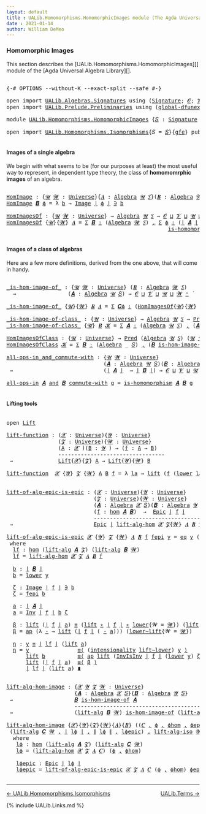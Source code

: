 ```yaml
---
layout: default
title : UALib.Homomorphisms.HomomorphicImages module (The Agda Universal Algebra Library)
date : 2021-01-14
author: William DeMeo
---
```


### <a id="homomorphic-images">Homomorphic Images</a>

This section describes the [UALib.Homomorphisms.HomomorphicImages][] module of the [Agda Universal Algebra Library][].

<pre class="Agda">

<a id="345" class="Symbol">{-#</a> <a id="349" class="Keyword">OPTIONS</a> <a id="357" class="Pragma">--without-K</a> <a id="369" class="Pragma">--exact-split</a> <a id="383" class="Pragma">--safe</a> <a id="390" class="Symbol">#-}</a>

<a id="395" class="Keyword">open</a> <a id="400" class="Keyword">import</a> <a id="407" href="UALib.Algebras.Signatures.html" class="Module">UALib.Algebras.Signatures</a> <a id="433" class="Keyword">using</a> <a id="439" class="Symbol">(</a><a id="440" href="UALib.Algebras.Signatures.html#1377" class="Function">Signature</a><a id="449" class="Symbol">;</a> <a id="451" href="universes.html#613" class="Generalizable">𝓞</a><a id="452" class="Symbol">;</a> <a id="454" href="universes.html#617" class="Generalizable">𝓥</a><a id="455" class="Symbol">)</a>
<a id="457" class="Keyword">open</a> <a id="462" class="Keyword">import</a> <a id="469" href="UALib.Prelude.Preliminaries.html" class="Module">UALib.Prelude.Preliminaries</a> <a id="497" class="Keyword">using</a> <a id="503" class="Symbol">(</a><a id="504" href="MGS-Subsingleton-Theorems.html#3468" class="Function">global-dfunext</a><a id="518" class="Symbol">)</a>

<a id="521" class="Keyword">module</a> <a id="528" href="UALib.Homomorphisms.HomomorphicImages.html" class="Module">UALib.Homomorphisms.HomomorphicImages</a> <a id="566" class="Symbol">{</a><a id="567" href="UALib.Homomorphisms.HomomorphicImages.html#567" class="Bound">𝑆</a> <a id="569" class="Symbol">:</a> <a id="571" href="UALib.Algebras.Signatures.html#1377" class="Function">Signature</a> <a id="581" href="universes.html#613" class="Generalizable">𝓞</a> <a id="583" href="universes.html#617" class="Generalizable">𝓥</a><a id="584" class="Symbol">}{</a><a id="586" href="UALib.Homomorphisms.HomomorphicImages.html#586" class="Bound">gfe</a> <a id="590" class="Symbol">:</a> <a id="592" href="MGS-Subsingleton-Theorems.html#3468" class="Function">global-dfunext</a><a id="606" class="Symbol">}</a> <a id="608" class="Keyword">where</a>

<a id="615" class="Keyword">open</a> <a id="620" class="Keyword">import</a> <a id="627" href="UALib.Homomorphisms.Isomorphisms.html" class="Module">UALib.Homomorphisms.Isomorphisms</a><a id="659" class="Symbol">{</a><a id="660" class="Argument">𝑆</a> <a id="662" class="Symbol">=</a> <a id="664" href="UALib.Homomorphisms.HomomorphicImages.html#567" class="Bound">𝑆</a><a id="665" class="Symbol">}{</a><a id="667" href="UALib.Homomorphisms.HomomorphicImages.html#586" class="Bound">gfe</a><a id="670" class="Symbol">}</a> <a id="672" class="Keyword">public</a>

</pre>


#### <a id="images-of-a-single-algebra">Images of a single algebra</a>

We begin with what seems to be (for our purposes at least) the most useful way to represent, in dependent type theory, the class of **homomomrphic images** of an algebra.

<pre class="Agda">

<a id="HomImage"></a><a id="951" href="UALib.Homomorphisms.HomomorphicImages.html#951" class="Function">HomImage</a> <a id="960" class="Symbol">:</a> <a id="962" class="Symbol">{</a><a id="963" href="UALib.Homomorphisms.HomomorphicImages.html#963" class="Bound">𝓤</a> <a id="965" href="UALib.Homomorphisms.HomomorphicImages.html#965" class="Bound">𝓦</a> <a id="967" class="Symbol">:</a> <a id="969" href="universes.html#551" class="Function">Universe</a><a id="977" class="Symbol">}{</a><a id="979" href="UALib.Homomorphisms.HomomorphicImages.html#979" class="Bound">𝑨</a> <a id="981" class="Symbol">:</a> <a id="983" href="UALib.Algebras.Algebras.html#771" class="Function">Algebra</a> <a id="991" href="UALib.Homomorphisms.HomomorphicImages.html#963" class="Bound">𝓤</a> <a id="993" href="UALib.Homomorphisms.HomomorphicImages.html#567" class="Bound">𝑆</a><a id="994" class="Symbol">}(</a><a id="996" href="UALib.Homomorphisms.HomomorphicImages.html#996" class="Bound">𝑩</a> <a id="998" class="Symbol">:</a> <a id="1000" href="UALib.Algebras.Algebras.html#771" class="Function">Algebra</a> <a id="1008" href="UALib.Homomorphisms.HomomorphicImages.html#965" class="Bound">𝓦</a> <a id="1010" href="UALib.Homomorphisms.HomomorphicImages.html#567" class="Bound">𝑆</a><a id="1011" class="Symbol">)(</a><a id="1013" href="UALib.Homomorphisms.HomomorphicImages.html#1013" class="Bound">ϕ</a> <a id="1015" class="Symbol">:</a> <a id="1017" href="UALib.Homomorphisms.Basic.html#2319" class="Function">hom</a> <a id="1021" href="UALib.Homomorphisms.HomomorphicImages.html#979" class="Bound">𝑨</a> <a id="1023" href="UALib.Homomorphisms.HomomorphicImages.html#996" class="Bound">𝑩</a><a id="1024" class="Symbol">)</a> <a id="1026" class="Symbol">→</a> <a id="1028" href="UALib.Prelude.Preliminaries.html#11659" class="Function Operator">∣</a> <a id="1030" href="UALib.Homomorphisms.HomomorphicImages.html#996" class="Bound">𝑩</a> <a id="1032" href="UALib.Prelude.Preliminaries.html#11659" class="Function Operator">∣</a> <a id="1034" class="Symbol">→</a> <a id="1036" href="UALib.Homomorphisms.HomomorphicImages.html#963" class="Bound">𝓤</a> <a id="1038" href="Agda.Primitive.html#636" class="Function Operator">⊔</a> <a id="1040" href="UALib.Homomorphisms.HomomorphicImages.html#965" class="Bound">𝓦</a> <a id="1042" href="universes.html#758" class="Function Operator">̇</a>
<a id="1044" href="UALib.Homomorphisms.HomomorphicImages.html#951" class="Function">HomImage</a> <a id="1053" href="UALib.Homomorphisms.HomomorphicImages.html#1053" class="Bound">𝑩</a> <a id="1055" href="UALib.Homomorphisms.HomomorphicImages.html#1055" class="Bound">ϕ</a> <a id="1057" class="Symbol">=</a> <a id="1059" class="Symbol">λ</a> <a id="1061" href="UALib.Homomorphisms.HomomorphicImages.html#1061" class="Bound">b</a> <a id="1063" class="Symbol">→</a> <a id="1065" href="UALib.Prelude.Inverses.html#788" class="Datatype Operator">Image</a> <a id="1071" href="UALib.Prelude.Preliminaries.html#11659" class="Function Operator">∣</a> <a id="1073" href="UALib.Homomorphisms.HomomorphicImages.html#1055" class="Bound">ϕ</a> <a id="1075" href="UALib.Prelude.Preliminaries.html#11659" class="Function Operator">∣</a> <a id="1077" href="UALib.Prelude.Inverses.html#788" class="Datatype Operator">∋</a> <a id="1079" href="UALib.Homomorphisms.HomomorphicImages.html#1061" class="Bound">b</a>

<a id="HomImagesOf"></a><a id="1082" href="UALib.Homomorphisms.HomomorphicImages.html#1082" class="Function">HomImagesOf</a> <a id="1094" class="Symbol">:</a> <a id="1096" class="Symbol">{</a><a id="1097" href="UALib.Homomorphisms.HomomorphicImages.html#1097" class="Bound">𝓤</a> <a id="1099" href="UALib.Homomorphisms.HomomorphicImages.html#1099" class="Bound">𝓦</a> <a id="1101" class="Symbol">:</a> <a id="1103" href="universes.html#551" class="Function">Universe</a><a id="1111" class="Symbol">}</a> <a id="1113" class="Symbol">→</a> <a id="1115" href="UALib.Algebras.Algebras.html#771" class="Function">Algebra</a> <a id="1123" href="UALib.Homomorphisms.HomomorphicImages.html#1097" class="Bound">𝓤</a> <a id="1125" href="UALib.Homomorphisms.HomomorphicImages.html#567" class="Bound">𝑆</a> <a id="1127" class="Symbol">→</a> <a id="1129" href="UALib.Homomorphisms.HomomorphicImages.html#581" class="Bound">𝓞</a> <a id="1131" href="Agda.Primitive.html#636" class="Function Operator">⊔</a> <a id="1133" href="UALib.Homomorphisms.HomomorphicImages.html#583" class="Bound">𝓥</a> <a id="1135" href="Agda.Primitive.html#636" class="Function Operator">⊔</a> <a id="1137" href="UALib.Homomorphisms.HomomorphicImages.html#1097" class="Bound">𝓤</a> <a id="1139" href="Agda.Primitive.html#636" class="Function Operator">⊔</a> <a id="1141" href="UALib.Homomorphisms.HomomorphicImages.html#1099" class="Bound">𝓦</a> <a id="1143" href="universes.html#527" class="Function Operator">⁺</a> <a id="1145" href="universes.html#758" class="Function Operator">̇</a>
<a id="1147" href="UALib.Homomorphisms.HomomorphicImages.html#1082" class="Function">HomImagesOf</a> <a id="1159" class="Symbol">{</a><a id="1160" href="UALib.Homomorphisms.HomomorphicImages.html#1160" class="Bound">𝓤</a><a id="1161" class="Symbol">}{</a><a id="1163" href="UALib.Homomorphisms.HomomorphicImages.html#1163" class="Bound">𝓦</a><a id="1164" class="Symbol">}</a> <a id="1166" href="UALib.Homomorphisms.HomomorphicImages.html#1166" class="Bound">𝑨</a> <a id="1168" class="Symbol">=</a> <a id="1170" href="MGS-MLTT.html#3074" class="Function">Σ</a> <a id="1172" href="UALib.Homomorphisms.HomomorphicImages.html#1172" class="Bound">𝑩</a> <a id="1174" href="MGS-MLTT.html#3074" class="Function">꞉</a> <a id="1176" class="Symbol">(</a><a id="1177" href="UALib.Algebras.Algebras.html#771" class="Function">Algebra</a> <a id="1185" href="UALib.Homomorphisms.HomomorphicImages.html#1163" class="Bound">𝓦</a> <a id="1187" href="UALib.Homomorphisms.HomomorphicImages.html#567" class="Bound">𝑆</a><a id="1188" class="Symbol">)</a> <a id="1190" href="MGS-MLTT.html#3074" class="Function">,</a> <a id="1192" href="MGS-MLTT.html#3074" class="Function">Σ</a> <a id="1194" href="UALib.Homomorphisms.HomomorphicImages.html#1194" class="Bound">ϕ</a> <a id="1196" href="MGS-MLTT.html#3074" class="Function">꞉</a> <a id="1198" class="Symbol">(</a><a id="1199" href="UALib.Prelude.Preliminaries.html#11659" class="Function Operator">∣</a> <a id="1201" href="UALib.Homomorphisms.HomomorphicImages.html#1166" class="Bound">𝑨</a> <a id="1203" href="UALib.Prelude.Preliminaries.html#11659" class="Function Operator">∣</a> <a id="1205" class="Symbol">→</a> <a id="1207" href="UALib.Prelude.Preliminaries.html#11659" class="Function Operator">∣</a> <a id="1209" href="UALib.Homomorphisms.HomomorphicImages.html#1172" class="Bound">𝑩</a> <a id="1211" href="UALib.Prelude.Preliminaries.html#11659" class="Function Operator">∣</a><a id="1212" class="Symbol">)</a> <a id="1214" href="MGS-MLTT.html#3074" class="Function">,</a>
                                                  <a id="1266" href="UALib.Homomorphisms.Basic.html#2161" class="Function">is-homomorphism</a> <a id="1282" href="UALib.Homomorphisms.HomomorphicImages.html#1166" class="Bound">𝑨</a> <a id="1284" href="UALib.Homomorphisms.HomomorphicImages.html#1172" class="Bound">𝑩</a> <a id="1286" href="UALib.Homomorphisms.HomomorphicImages.html#1194" class="Bound">ϕ</a> <a id="1288" href="MGS-MLTT.html#3515" class="Function Operator">×</a> <a id="1290" href="UALib.Prelude.Inverses.html#2353" class="Function">Epic</a> <a id="1295" href="UALib.Homomorphisms.HomomorphicImages.html#1194" class="Bound">ϕ</a>

</pre>




#### <a id="images-of-a-class-of-algebras">Images of a class of algebras</a>

Here are a few more definitions, derived from the one above, that will come in handy.

<pre class="Agda">

<a id="_is-hom-image-of_"></a><a id="1492" href="UALib.Homomorphisms.HomomorphicImages.html#1492" class="Function Operator">_is-hom-image-of_</a> <a id="1510" class="Symbol">:</a> <a id="1512" class="Symbol">{</a><a id="1513" href="UALib.Homomorphisms.HomomorphicImages.html#1513" class="Bound">𝓤</a> <a id="1515" href="UALib.Homomorphisms.HomomorphicImages.html#1515" class="Bound">𝓦</a> <a id="1517" class="Symbol">:</a> <a id="1519" href="universes.html#551" class="Function">Universe</a><a id="1527" class="Symbol">}</a> <a id="1529" class="Symbol">(</a><a id="1530" href="UALib.Homomorphisms.HomomorphicImages.html#1530" class="Bound">𝑩</a> <a id="1532" class="Symbol">:</a> <a id="1534" href="UALib.Algebras.Algebras.html#771" class="Function">Algebra</a> <a id="1542" href="UALib.Homomorphisms.HomomorphicImages.html#1515" class="Bound">𝓦</a> <a id="1544" href="UALib.Homomorphisms.HomomorphicImages.html#567" class="Bound">𝑆</a><a id="1545" class="Symbol">)</a>
  <a id="1549" class="Symbol">→</a>                <a id="1566" class="Symbol">(</a><a id="1567" href="UALib.Homomorphisms.HomomorphicImages.html#1567" class="Bound">𝑨</a> <a id="1569" class="Symbol">:</a> <a id="1571" href="UALib.Algebras.Algebras.html#771" class="Function">Algebra</a> <a id="1579" href="UALib.Homomorphisms.HomomorphicImages.html#1513" class="Bound">𝓤</a> <a id="1581" href="UALib.Homomorphisms.HomomorphicImages.html#567" class="Bound">𝑆</a><a id="1582" class="Symbol">)</a> <a id="1584" class="Symbol">→</a> <a id="1586" href="UALib.Homomorphisms.HomomorphicImages.html#581" class="Bound">𝓞</a> <a id="1588" href="Agda.Primitive.html#636" class="Function Operator">⊔</a> <a id="1590" href="UALib.Homomorphisms.HomomorphicImages.html#583" class="Bound">𝓥</a> <a id="1592" href="Agda.Primitive.html#636" class="Function Operator">⊔</a> <a id="1594" href="UALib.Homomorphisms.HomomorphicImages.html#1513" class="Bound">𝓤</a> <a id="1596" href="Agda.Primitive.html#636" class="Function Operator">⊔</a> <a id="1598" href="UALib.Homomorphisms.HomomorphicImages.html#1515" class="Bound">𝓦</a> <a id="1600" href="universes.html#527" class="Function Operator">⁺</a> <a id="1602" href="universes.html#758" class="Function Operator">̇</a>

<a id="1605" href="UALib.Homomorphisms.HomomorphicImages.html#1492" class="Function Operator">_is-hom-image-of_</a> <a id="1623" class="Symbol">{</a><a id="1624" href="UALib.Homomorphisms.HomomorphicImages.html#1624" class="Bound">𝓤</a><a id="1625" class="Symbol">}{</a><a id="1627" href="UALib.Homomorphisms.HomomorphicImages.html#1627" class="Bound">𝓦</a><a id="1628" class="Symbol">}</a> <a id="1630" href="UALib.Homomorphisms.HomomorphicImages.html#1630" class="Bound">𝑩</a> <a id="1632" href="UALib.Homomorphisms.HomomorphicImages.html#1632" class="Bound">𝑨</a> <a id="1634" class="Symbol">=</a> <a id="1636" href="MGS-MLTT.html#3074" class="Function">Σ</a> <a id="1638" href="UALib.Homomorphisms.HomomorphicImages.html#1638" class="Bound">𝑪ϕ</a> <a id="1641" href="MGS-MLTT.html#3074" class="Function">꞉</a> <a id="1643" class="Symbol">(</a><a id="1644" href="UALib.Homomorphisms.HomomorphicImages.html#1082" class="Function">HomImagesOf</a><a id="1655" class="Symbol">{</a><a id="1656" href="UALib.Homomorphisms.HomomorphicImages.html#1624" class="Bound">𝓤</a><a id="1657" class="Symbol">}{</a><a id="1659" href="UALib.Homomorphisms.HomomorphicImages.html#1627" class="Bound">𝓦</a><a id="1660" class="Symbol">}</a> <a id="1662" href="UALib.Homomorphisms.HomomorphicImages.html#1632" class="Bound">𝑨</a><a id="1663" class="Symbol">)</a> <a id="1665" href="MGS-MLTT.html#3074" class="Function">,</a> <a id="1667" href="UALib.Prelude.Preliminaries.html#11659" class="Function Operator">∣</a> <a id="1669" href="UALib.Homomorphisms.HomomorphicImages.html#1638" class="Bound">𝑪ϕ</a> <a id="1672" href="UALib.Prelude.Preliminaries.html#11659" class="Function Operator">∣</a> <a id="1674" href="UALib.Homomorphisms.Isomorphisms.html#1114" class="Function Operator">≅</a> <a id="1676" href="UALib.Homomorphisms.HomomorphicImages.html#1630" class="Bound">𝑩</a>

<a id="_is-hom-image-of-class_"></a><a id="1679" href="UALib.Homomorphisms.HomomorphicImages.html#1679" class="Function Operator">_is-hom-image-of-class_</a> <a id="1703" class="Symbol">:</a> <a id="1705" class="Symbol">{</a><a id="1706" href="UALib.Homomorphisms.HomomorphicImages.html#1706" class="Bound">𝓤</a> <a id="1708" class="Symbol">:</a> <a id="1710" href="universes.html#551" class="Function">Universe</a><a id="1718" class="Symbol">}</a> <a id="1720" class="Symbol">→</a> <a id="1722" href="UALib.Algebras.Algebras.html#771" class="Function">Algebra</a> <a id="1730" href="UALib.Homomorphisms.HomomorphicImages.html#1706" class="Bound">𝓤</a> <a id="1732" href="UALib.Homomorphisms.HomomorphicImages.html#567" class="Bound">𝑆</a> <a id="1734" class="Symbol">→</a> <a id="1736" href="UALib.Relations.Unary.html#1071" class="Function">Pred</a> <a id="1741" class="Symbol">(</a><a id="1742" href="UALib.Algebras.Algebras.html#771" class="Function">Algebra</a> <a id="1750" href="UALib.Homomorphisms.HomomorphicImages.html#1706" class="Bound">𝓤</a> <a id="1752" href="UALib.Homomorphisms.HomomorphicImages.html#567" class="Bound">𝑆</a><a id="1753" class="Symbol">)(</a><a id="1755" href="UALib.Homomorphisms.HomomorphicImages.html#1706" class="Bound">𝓤</a> <a id="1757" href="universes.html#527" class="Function Operator">⁺</a><a id="1758" class="Symbol">)</a> <a id="1760" class="Symbol">→</a> <a id="1762" href="UALib.Homomorphisms.HomomorphicImages.html#581" class="Bound">𝓞</a> <a id="1764" href="Agda.Primitive.html#636" class="Function Operator">⊔</a> <a id="1766" href="UALib.Homomorphisms.HomomorphicImages.html#583" class="Bound">𝓥</a> <a id="1768" href="Agda.Primitive.html#636" class="Function Operator">⊔</a> <a id="1770" href="UALib.Homomorphisms.HomomorphicImages.html#1706" class="Bound">𝓤</a> <a id="1772" href="universes.html#527" class="Function Operator">⁺</a> <a id="1774" href="universes.html#758" class="Function Operator">̇</a>
<a id="1776" href="UALib.Homomorphisms.HomomorphicImages.html#1679" class="Function Operator">_is-hom-image-of-class_</a> <a id="1800" class="Symbol">{</a><a id="1801" href="UALib.Homomorphisms.HomomorphicImages.html#1801" class="Bound">𝓤</a><a id="1802" class="Symbol">}</a> <a id="1804" href="UALib.Homomorphisms.HomomorphicImages.html#1804" class="Bound">𝑩</a> <a id="1806" href="UALib.Homomorphisms.HomomorphicImages.html#1806" class="Bound">𝓚</a> <a id="1808" class="Symbol">=</a> <a id="1810" href="MGS-MLTT.html#3074" class="Function">Σ</a> <a id="1812" href="UALib.Homomorphisms.HomomorphicImages.html#1812" class="Bound">𝑨</a> <a id="1814" href="MGS-MLTT.html#3074" class="Function">꞉</a> <a id="1816" class="Symbol">(</a><a id="1817" href="UALib.Algebras.Algebras.html#771" class="Function">Algebra</a> <a id="1825" href="UALib.Homomorphisms.HomomorphicImages.html#1801" class="Bound">𝓤</a> <a id="1827" href="UALib.Homomorphisms.HomomorphicImages.html#567" class="Bound">𝑆</a><a id="1828" class="Symbol">)</a> <a id="1830" href="MGS-MLTT.html#3074" class="Function">,</a> <a id="1832" class="Symbol">(</a><a id="1833" href="UALib.Homomorphisms.HomomorphicImages.html#1812" class="Bound">𝑨</a> <a id="1835" href="UALib.Relations.Unary.html#2732" class="Function Operator">∈</a> <a id="1837" href="UALib.Homomorphisms.HomomorphicImages.html#1806" class="Bound">𝓚</a><a id="1838" class="Symbol">)</a> <a id="1840" href="MGS-MLTT.html#3515" class="Function Operator">×</a> <a id="1842" class="Symbol">(</a><a id="1843" href="UALib.Homomorphisms.HomomorphicImages.html#1804" class="Bound">𝑩</a> <a id="1845" href="UALib.Homomorphisms.HomomorphicImages.html#1492" class="Function Operator">is-hom-image-of</a> <a id="1861" href="UALib.Homomorphisms.HomomorphicImages.html#1812" class="Bound">𝑨</a><a id="1862" class="Symbol">)</a>

<a id="HomImagesOfClass"></a><a id="1865" href="UALib.Homomorphisms.HomomorphicImages.html#1865" class="Function">HomImagesOfClass</a> <a id="1882" class="Symbol">:</a> <a id="1884" class="Symbol">{</a><a id="1885" href="UALib.Homomorphisms.HomomorphicImages.html#1885" class="Bound">𝓤</a> <a id="1887" class="Symbol">:</a> <a id="1889" href="universes.html#551" class="Function">Universe</a><a id="1897" class="Symbol">}</a> <a id="1899" class="Symbol">→</a> <a id="1901" href="UALib.Relations.Unary.html#1071" class="Function">Pred</a> <a id="1906" class="Symbol">(</a><a id="1907" href="UALib.Algebras.Algebras.html#771" class="Function">Algebra</a> <a id="1915" href="UALib.Homomorphisms.HomomorphicImages.html#1885" class="Bound">𝓤</a> <a id="1917" href="UALib.Homomorphisms.HomomorphicImages.html#567" class="Bound">𝑆</a><a id="1918" class="Symbol">)</a> <a id="1920" class="Symbol">(</a><a id="1921" href="UALib.Homomorphisms.HomomorphicImages.html#1885" class="Bound">𝓤</a> <a id="1923" href="universes.html#527" class="Function Operator">⁺</a><a id="1924" class="Symbol">)</a> <a id="1926" class="Symbol">→</a> <a id="1928" href="UALib.Homomorphisms.HomomorphicImages.html#581" class="Bound">𝓞</a> <a id="1930" href="Agda.Primitive.html#636" class="Function Operator">⊔</a> <a id="1932" href="UALib.Homomorphisms.HomomorphicImages.html#583" class="Bound">𝓥</a> <a id="1934" href="Agda.Primitive.html#636" class="Function Operator">⊔</a> <a id="1936" href="UALib.Homomorphisms.HomomorphicImages.html#1885" class="Bound">𝓤</a> <a id="1938" href="universes.html#527" class="Function Operator">⁺</a> <a id="1940" href="universes.html#758" class="Function Operator">̇</a>
<a id="1942" href="UALib.Homomorphisms.HomomorphicImages.html#1865" class="Function">HomImagesOfClass</a> <a id="1959" href="UALib.Homomorphisms.HomomorphicImages.html#1959" class="Bound">𝓚</a> <a id="1961" class="Symbol">=</a> <a id="1963" href="MGS-MLTT.html#3074" class="Function">Σ</a> <a id="1965" href="UALib.Homomorphisms.HomomorphicImages.html#1965" class="Bound">𝑩</a> <a id="1967" href="MGS-MLTT.html#3074" class="Function">꞉</a> <a id="1969" class="Symbol">(</a><a id="1970" href="UALib.Algebras.Algebras.html#771" class="Function">Algebra</a> <a id="1978" class="Symbol">_</a> <a id="1980" href="UALib.Homomorphisms.HomomorphicImages.html#567" class="Bound">𝑆</a><a id="1981" class="Symbol">)</a> <a id="1983" href="MGS-MLTT.html#3074" class="Function">,</a> <a id="1985" class="Symbol">(</a><a id="1986" href="UALib.Homomorphisms.HomomorphicImages.html#1965" class="Bound">𝑩</a> <a id="1988" href="UALib.Homomorphisms.HomomorphicImages.html#1679" class="Function Operator">is-hom-image-of-class</a> <a id="2010" href="UALib.Homomorphisms.HomomorphicImages.html#1959" class="Bound">𝓚</a><a id="2011" class="Symbol">)</a>

<a id="all-ops-in_and_commute-with"></a><a id="2014" href="UALib.Homomorphisms.HomomorphicImages.html#2014" class="Function Operator">all-ops-in_and_commute-with</a> <a id="2042" class="Symbol">:</a> <a id="2044" class="Symbol">{</a><a id="2045" href="UALib.Homomorphisms.HomomorphicImages.html#2045" class="Bound">𝓤</a> <a id="2047" href="UALib.Homomorphisms.HomomorphicImages.html#2047" class="Bound">𝓦</a> <a id="2049" class="Symbol">:</a> <a id="2051" href="universes.html#551" class="Function">Universe</a><a id="2059" class="Symbol">}</a>
                              <a id="2091" class="Symbol">(</a><a id="2092" href="UALib.Homomorphisms.HomomorphicImages.html#2092" class="Bound">𝑨</a> <a id="2094" class="Symbol">:</a> <a id="2096" href="UALib.Algebras.Algebras.html#771" class="Function">Algebra</a> <a id="2104" href="UALib.Homomorphisms.HomomorphicImages.html#2045" class="Bound">𝓤</a> <a id="2106" href="UALib.Homomorphisms.HomomorphicImages.html#567" class="Bound">𝑆</a><a id="2107" class="Symbol">)(</a><a id="2109" href="UALib.Homomorphisms.HomomorphicImages.html#2109" class="Bound">𝑩</a> <a id="2111" class="Symbol">:</a> <a id="2113" href="UALib.Algebras.Algebras.html#771" class="Function">Algebra</a> <a id="2121" href="UALib.Homomorphisms.HomomorphicImages.html#2047" class="Bound">𝓦</a> <a id="2123" href="UALib.Homomorphisms.HomomorphicImages.html#567" class="Bound">𝑆</a><a id="2124" class="Symbol">)</a>
 <a id="2127" class="Symbol">→</a>                            <a id="2156" class="Symbol">(</a><a id="2157" href="UALib.Prelude.Preliminaries.html#11659" class="Function Operator">∣</a> <a id="2159" href="UALib.Homomorphisms.HomomorphicImages.html#2092" class="Bound">𝑨</a> <a id="2161" href="UALib.Prelude.Preliminaries.html#11659" class="Function Operator">∣</a>  <a id="2164" class="Symbol">→</a> <a id="2166" href="UALib.Prelude.Preliminaries.html#11659" class="Function Operator">∣</a> <a id="2168" href="UALib.Homomorphisms.HomomorphicImages.html#2109" class="Bound">𝑩</a> <a id="2170" href="UALib.Prelude.Preliminaries.html#11659" class="Function Operator">∣</a><a id="2171" class="Symbol">)</a> <a id="2173" class="Symbol">→</a> <a id="2175" href="UALib.Homomorphisms.HomomorphicImages.html#581" class="Bound">𝓞</a> <a id="2177" href="Agda.Primitive.html#636" class="Function Operator">⊔</a> <a id="2179" href="UALib.Homomorphisms.HomomorphicImages.html#583" class="Bound">𝓥</a> <a id="2181" href="Agda.Primitive.html#636" class="Function Operator">⊔</a> <a id="2183" href="UALib.Homomorphisms.HomomorphicImages.html#2045" class="Bound">𝓤</a> <a id="2185" href="Agda.Primitive.html#636" class="Function Operator">⊔</a> <a id="2187" href="UALib.Homomorphisms.HomomorphicImages.html#2047" class="Bound">𝓦</a> <a id="2189" href="universes.html#758" class="Function Operator">̇</a>

<a id="2192" href="UALib.Homomorphisms.HomomorphicImages.html#2014" class="Function Operator">all-ops-in</a> <a id="2203" href="UALib.Homomorphisms.HomomorphicImages.html#2203" class="Bound">𝑨</a> <a id="2205" href="UALib.Homomorphisms.HomomorphicImages.html#2014" class="Function Operator">and</a> <a id="2209" href="UALib.Homomorphisms.HomomorphicImages.html#2209" class="Bound">𝑩</a> <a id="2211" href="UALib.Homomorphisms.HomomorphicImages.html#2014" class="Function Operator">commute-with</a> <a id="2224" href="UALib.Homomorphisms.HomomorphicImages.html#2224" class="Bound">g</a> <a id="2226" class="Symbol">=</a> <a id="2228" href="UALib.Homomorphisms.Basic.html#2161" class="Function">is-homomorphism</a> <a id="2244" href="UALib.Homomorphisms.HomomorphicImages.html#2203" class="Bound">𝑨</a> <a id="2246" href="UALib.Homomorphisms.HomomorphicImages.html#2209" class="Bound">𝑩</a> <a id="2248" href="UALib.Homomorphisms.HomomorphicImages.html#2224" class="Bound">g</a>

</pre>



#### <a id="lifting-tools">Lifting tools</a>

<pre class="Agda">

<a id="2325" class="Keyword">open</a> <a id="2330" href="UALib.Prelude.Lifts.html#2430" class="Module">Lift</a>

<a id="lift-function"></a><a id="2336" href="UALib.Homomorphisms.HomomorphicImages.html#2336" class="Function">lift-function</a> <a id="2350" class="Symbol">:</a> <a id="2352" class="Symbol">(</a><a id="2353" href="UALib.Homomorphisms.HomomorphicImages.html#2353" class="Bound">𝓧</a> <a id="2355" class="Symbol">:</a> <a id="2357" href="universes.html#551" class="Function">Universe</a><a id="2365" class="Symbol">){</a><a id="2367" href="UALib.Homomorphisms.HomomorphicImages.html#2367" class="Bound">𝓨</a> <a id="2369" class="Symbol">:</a> <a id="2371" href="universes.html#551" class="Function">Universe</a><a id="2379" class="Symbol">}</a>
                <a id="2397" class="Symbol">(</a><a id="2398" href="UALib.Homomorphisms.HomomorphicImages.html#2398" class="Bound">𝓩</a> <a id="2400" class="Symbol">:</a> <a id="2402" href="universes.html#551" class="Function">Universe</a><a id="2410" class="Symbol">){</a><a id="2412" href="UALib.Homomorphisms.HomomorphicImages.html#2412" class="Bound">𝓦</a> <a id="2414" class="Symbol">:</a> <a id="2416" href="universes.html#551" class="Function">Universe</a><a id="2424" class="Symbol">}</a>
                <a id="2442" class="Symbol">(</a><a id="2443" href="UALib.Homomorphisms.HomomorphicImages.html#2443" class="Bound">A</a> <a id="2445" class="Symbol">:</a> <a id="2447" href="UALib.Homomorphisms.HomomorphicImages.html#2353" class="Bound">𝓧</a> <a id="2449" href="universes.html#758" class="Function Operator">̇</a><a id="2450" class="Symbol">)(</a><a id="2452" href="UALib.Homomorphisms.HomomorphicImages.html#2452" class="Bound">B</a> <a id="2454" class="Symbol">:</a> <a id="2456" href="UALib.Homomorphisms.HomomorphicImages.html#2367" class="Bound">𝓨</a> <a id="2458" href="universes.html#758" class="Function Operator">̇</a><a id="2459" class="Symbol">)</a> <a id="2461" class="Symbol">→</a> <a id="2463" class="Symbol">(</a><a id="2464" href="UALib.Homomorphisms.HomomorphicImages.html#2464" class="Bound">f</a> <a id="2466" class="Symbol">:</a> <a id="2468" href="UALib.Homomorphisms.HomomorphicImages.html#2443" class="Bound">A</a> <a id="2470" class="Symbol">→</a> <a id="2472" href="UALib.Homomorphisms.HomomorphicImages.html#2452" class="Bound">B</a><a id="2473" class="Symbol">)</a>
                <a id="2491" class="Comment">---------------------------------</a>
 <a id="2526" class="Symbol">→</a>              <a id="2541" href="UALib.Prelude.Lifts.html#2430" class="Record">Lift</a><a id="2545" class="Symbol">{</a><a id="2546" href="UALib.Homomorphisms.HomomorphicImages.html#2353" class="Bound">𝓧</a><a id="2547" class="Symbol">}{</a><a id="2549" href="UALib.Homomorphisms.HomomorphicImages.html#2398" class="Bound">𝓩</a><a id="2550" class="Symbol">}</a> <a id="2552" href="UALib.Homomorphisms.HomomorphicImages.html#2443" class="Bound">A</a> <a id="2554" class="Symbol">→</a> <a id="2556" href="UALib.Prelude.Lifts.html#2430" class="Record">Lift</a><a id="2560" class="Symbol">{</a><a id="2561" href="UALib.Homomorphisms.HomomorphicImages.html#2367" class="Bound">𝓨</a><a id="2562" class="Symbol">}{</a><a id="2564" href="UALib.Homomorphisms.HomomorphicImages.html#2412" class="Bound">𝓦</a><a id="2565" class="Symbol">}</a> <a id="2567" href="UALib.Homomorphisms.HomomorphicImages.html#2452" class="Bound">B</a>

<a id="2570" href="UALib.Homomorphisms.HomomorphicImages.html#2336" class="Function">lift-function</a>  <a id="2585" href="UALib.Homomorphisms.HomomorphicImages.html#2585" class="Bound">𝓧</a> <a id="2587" class="Symbol">{</a><a id="2588" href="UALib.Homomorphisms.HomomorphicImages.html#2588" class="Bound">𝓨</a><a id="2589" class="Symbol">}</a> <a id="2591" href="UALib.Homomorphisms.HomomorphicImages.html#2591" class="Bound">𝓩</a> <a id="2593" class="Symbol">{</a><a id="2594" href="UALib.Homomorphisms.HomomorphicImages.html#2594" class="Bound">𝓦</a><a id="2595" class="Symbol">}</a> <a id="2597" href="UALib.Homomorphisms.HomomorphicImages.html#2597" class="Bound">A</a> <a id="2599" href="UALib.Homomorphisms.HomomorphicImages.html#2599" class="Bound">B</a> <a id="2601" href="UALib.Homomorphisms.HomomorphicImages.html#2601" class="Bound">f</a> <a id="2603" class="Symbol">=</a> <a id="2605" class="Symbol">λ</a> <a id="2607" href="UALib.Homomorphisms.HomomorphicImages.html#2607" class="Bound">la</a> <a id="2610" class="Symbol">→</a> <a id="2612" href="UALib.Prelude.Lifts.html#2492" class="InductiveConstructor">lift</a> <a id="2617" class="Symbol">(</a><a id="2618" href="UALib.Homomorphisms.HomomorphicImages.html#2601" class="Bound">f</a> <a id="2620" class="Symbol">(</a><a id="2621" href="UALib.Prelude.Lifts.html#2504" class="Field">lower</a> <a id="2627" href="UALib.Homomorphisms.HomomorphicImages.html#2607" class="Bound">la</a><a id="2629" class="Symbol">))</a>


<a id="lift-of-alg-epic-is-epic"></a><a id="2634" href="UALib.Homomorphisms.HomomorphicImages.html#2634" class="Function">lift-of-alg-epic-is-epic</a> <a id="2659" class="Symbol">:</a> <a id="2661" class="Symbol">(</a><a id="2662" href="UALib.Homomorphisms.HomomorphicImages.html#2662" class="Bound">𝓧</a> <a id="2664" class="Symbol">:</a> <a id="2666" href="universes.html#551" class="Function">Universe</a><a id="2674" class="Symbol">){</a><a id="2676" href="UALib.Homomorphisms.HomomorphicImages.html#2676" class="Bound">𝓨</a> <a id="2678" class="Symbol">:</a> <a id="2680" href="universes.html#551" class="Function">Universe</a><a id="2688" class="Symbol">}</a>
                           <a id="2717" class="Symbol">(</a><a id="2718" href="UALib.Homomorphisms.HomomorphicImages.html#2718" class="Bound">𝓩</a> <a id="2720" class="Symbol">:</a> <a id="2722" href="universes.html#551" class="Function">Universe</a><a id="2730" class="Symbol">){</a><a id="2732" href="UALib.Homomorphisms.HomomorphicImages.html#2732" class="Bound">𝓦</a> <a id="2734" class="Symbol">:</a> <a id="2736" href="universes.html#551" class="Function">Universe</a><a id="2744" class="Symbol">}</a>
                           <a id="2773" class="Symbol">(</a><a id="2774" href="UALib.Homomorphisms.HomomorphicImages.html#2774" class="Bound">𝑨</a> <a id="2776" class="Symbol">:</a> <a id="2778" href="UALib.Algebras.Algebras.html#771" class="Function">Algebra</a> <a id="2786" href="UALib.Homomorphisms.HomomorphicImages.html#2662" class="Bound">𝓧</a> <a id="2788" href="UALib.Homomorphisms.HomomorphicImages.html#567" class="Bound">𝑆</a><a id="2789" class="Symbol">)(</a><a id="2791" href="UALib.Homomorphisms.HomomorphicImages.html#2791" class="Bound">𝑩</a> <a id="2793" class="Symbol">:</a> <a id="2795" href="UALib.Algebras.Algebras.html#771" class="Function">Algebra</a> <a id="2803" href="UALib.Homomorphisms.HomomorphicImages.html#2676" class="Bound">𝓨</a> <a id="2805" href="UALib.Homomorphisms.HomomorphicImages.html#567" class="Bound">𝑆</a><a id="2806" class="Symbol">)</a>
                           <a id="2835" class="Symbol">(</a><a id="2836" href="UALib.Homomorphisms.HomomorphicImages.html#2836" class="Bound">f</a> <a id="2838" class="Symbol">:</a> <a id="2840" href="UALib.Homomorphisms.Basic.html#2319" class="Function">hom</a> <a id="2844" href="UALib.Homomorphisms.HomomorphicImages.html#2774" class="Bound">𝑨</a> <a id="2846" href="UALib.Homomorphisms.HomomorphicImages.html#2791" class="Bound">𝑩</a><a id="2847" class="Symbol">)</a>  <a id="2850" class="Symbol">→</a>  <a id="2853" href="UALib.Prelude.Inverses.html#2353" class="Function">Epic</a> <a id="2858" href="UALib.Prelude.Preliminaries.html#11659" class="Function Operator">∣</a> <a id="2860" href="UALib.Homomorphisms.HomomorphicImages.html#2836" class="Bound">f</a> <a id="2862" href="UALib.Prelude.Preliminaries.html#11659" class="Function Operator">∣</a>
                           <a id="2891" class="Comment">------------------------------------</a>
 <a id="2929" class="Symbol">→</a>                         <a id="2955" href="UALib.Prelude.Inverses.html#2353" class="Function">Epic</a> <a id="2960" href="UALib.Prelude.Preliminaries.html#11659" class="Function Operator">∣</a> <a id="2962" href="UALib.Homomorphisms.Isomorphisms.html#5003" class="Function">lift-alg-hom</a> <a id="2975" href="UALib.Homomorphisms.HomomorphicImages.html#2662" class="Bound">𝓧</a> <a id="2977" href="UALib.Homomorphisms.HomomorphicImages.html#2718" class="Bound">𝓩</a><a id="2978" class="Symbol">{</a><a id="2979" href="UALib.Homomorphisms.HomomorphicImages.html#2732" class="Bound">𝓦</a><a id="2980" class="Symbol">}</a> <a id="2982" href="UALib.Homomorphisms.HomomorphicImages.html#2774" class="Bound">𝑨</a> <a id="2984" href="UALib.Homomorphisms.HomomorphicImages.html#2791" class="Bound">𝑩</a> <a id="2986" href="UALib.Homomorphisms.HomomorphicImages.html#2836" class="Bound">f</a> <a id="2988" href="UALib.Prelude.Preliminaries.html#11659" class="Function Operator">∣</a>

<a id="2991" href="UALib.Homomorphisms.HomomorphicImages.html#2634" class="Function">lift-of-alg-epic-is-epic</a> <a id="3016" href="UALib.Homomorphisms.HomomorphicImages.html#3016" class="Bound">𝓧</a> <a id="3018" class="Symbol">{</a><a id="3019" href="UALib.Homomorphisms.HomomorphicImages.html#3019" class="Bound">𝓨</a><a id="3020" class="Symbol">}</a> <a id="3022" href="UALib.Homomorphisms.HomomorphicImages.html#3022" class="Bound">𝓩</a> <a id="3024" class="Symbol">{</a><a id="3025" href="UALib.Homomorphisms.HomomorphicImages.html#3025" class="Bound">𝓦</a><a id="3026" class="Symbol">}</a> <a id="3028" href="UALib.Homomorphisms.HomomorphicImages.html#3028" class="Bound">𝑨</a> <a id="3030" href="UALib.Homomorphisms.HomomorphicImages.html#3030" class="Bound">𝑩</a> <a id="3032" href="UALib.Homomorphisms.HomomorphicImages.html#3032" class="Bound">f</a> <a id="3034" href="UALib.Homomorphisms.HomomorphicImages.html#3034" class="Bound">fepi</a> <a id="3039" href="UALib.Homomorphisms.HomomorphicImages.html#3039" class="Bound">y</a> <a id="3041" class="Symbol">=</a> <a id="3043" href="UALib.Prelude.Inverses.html#884" class="InductiveConstructor">eq</a> <a id="3046" href="UALib.Homomorphisms.HomomorphicImages.html#3039" class="Bound">y</a> <a id="3048" class="Symbol">(</a><a id="3049" href="UALib.Prelude.Lifts.html#2492" class="InductiveConstructor">lift</a> <a id="3054" href="UALib.Homomorphisms.HomomorphicImages.html#3203" class="Function">a</a><a id="3055" class="Symbol">)</a> <a id="3057" href="UALib.Homomorphisms.HomomorphicImages.html#3356" class="Function">η</a>
 <a id="3060" class="Keyword">where</a>
  <a id="3068" href="UALib.Homomorphisms.HomomorphicImages.html#3068" class="Function">lf</a> <a id="3071" class="Symbol">:</a> <a id="3073" href="UALib.Homomorphisms.Basic.html#2319" class="Function">hom</a> <a id="3077" class="Symbol">(</a><a id="3078" href="UALib.Algebras.Algebras.html#4395" class="Function">lift-alg</a> <a id="3087" href="UALib.Homomorphisms.HomomorphicImages.html#3028" class="Bound">𝑨</a> <a id="3089" href="UALib.Homomorphisms.HomomorphicImages.html#3022" class="Bound">𝓩</a><a id="3090" class="Symbol">)</a> <a id="3092" class="Symbol">(</a><a id="3093" href="UALib.Algebras.Algebras.html#4395" class="Function">lift-alg</a> <a id="3102" href="UALib.Homomorphisms.HomomorphicImages.html#3030" class="Bound">𝑩</a> <a id="3104" href="UALib.Homomorphisms.HomomorphicImages.html#3025" class="Bound">𝓦</a><a id="3105" class="Symbol">)</a>
  <a id="3109" href="UALib.Homomorphisms.HomomorphicImages.html#3068" class="Function">lf</a> <a id="3112" class="Symbol">=</a> <a id="3114" href="UALib.Homomorphisms.Isomorphisms.html#5003" class="Function">lift-alg-hom</a> <a id="3127" href="UALib.Homomorphisms.HomomorphicImages.html#3016" class="Bound">𝓧</a> <a id="3129" href="UALib.Homomorphisms.HomomorphicImages.html#3022" class="Bound">𝓩</a> <a id="3131" href="UALib.Homomorphisms.HomomorphicImages.html#3028" class="Bound">𝑨</a> <a id="3133" href="UALib.Homomorphisms.HomomorphicImages.html#3030" class="Bound">𝑩</a> <a id="3135" href="UALib.Homomorphisms.HomomorphicImages.html#3032" class="Bound">f</a>

  <a id="3140" href="UALib.Homomorphisms.HomomorphicImages.html#3140" class="Function">b</a> <a id="3142" class="Symbol">:</a> <a id="3144" href="UALib.Prelude.Preliminaries.html#11659" class="Function Operator">∣</a> <a id="3146" href="UALib.Homomorphisms.HomomorphicImages.html#3030" class="Bound">𝑩</a> <a id="3148" href="UALib.Prelude.Preliminaries.html#11659" class="Function Operator">∣</a>
  <a id="3152" href="UALib.Homomorphisms.HomomorphicImages.html#3140" class="Function">b</a> <a id="3154" class="Symbol">=</a> <a id="3156" href="UALib.Prelude.Lifts.html#2504" class="Field">lower</a> <a id="3162" href="UALib.Homomorphisms.HomomorphicImages.html#3039" class="Bound">y</a>

  <a id="3167" href="UALib.Homomorphisms.HomomorphicImages.html#3167" class="Function">ζ</a> <a id="3169" class="Symbol">:</a> <a id="3171" href="UALib.Prelude.Inverses.html#788" class="Datatype Operator">Image</a> <a id="3177" href="UALib.Prelude.Preliminaries.html#11659" class="Function Operator">∣</a> <a id="3179" href="UALib.Homomorphisms.HomomorphicImages.html#3032" class="Bound">f</a> <a id="3181" href="UALib.Prelude.Preliminaries.html#11659" class="Function Operator">∣</a> <a id="3183" href="UALib.Prelude.Inverses.html#788" class="Datatype Operator">∋</a> <a id="3185" href="UALib.Homomorphisms.HomomorphicImages.html#3140" class="Function">b</a>
  <a id="3189" href="UALib.Homomorphisms.HomomorphicImages.html#3167" class="Function">ζ</a> <a id="3191" class="Symbol">=</a> <a id="3193" href="UALib.Homomorphisms.HomomorphicImages.html#3034" class="Bound">fepi</a> <a id="3198" href="UALib.Homomorphisms.HomomorphicImages.html#3140" class="Function">b</a>

  <a id="3203" href="UALib.Homomorphisms.HomomorphicImages.html#3203" class="Function">a</a> <a id="3205" class="Symbol">:</a> <a id="3207" href="UALib.Prelude.Preliminaries.html#11659" class="Function Operator">∣</a> <a id="3209" href="UALib.Homomorphisms.HomomorphicImages.html#3028" class="Bound">𝑨</a> <a id="3211" href="UALib.Prelude.Preliminaries.html#11659" class="Function Operator">∣</a>
  <a id="3215" href="UALib.Homomorphisms.HomomorphicImages.html#3203" class="Function">a</a> <a id="3217" class="Symbol">=</a> <a id="3219" href="UALib.Prelude.Inverses.html#1667" class="Function">Inv</a> <a id="3223" href="UALib.Prelude.Preliminaries.html#11659" class="Function Operator">∣</a> <a id="3225" href="UALib.Homomorphisms.HomomorphicImages.html#3032" class="Bound">f</a> <a id="3227" href="UALib.Prelude.Preliminaries.html#11659" class="Function Operator">∣</a> <a id="3229" href="UALib.Homomorphisms.HomomorphicImages.html#3140" class="Function">b</a> <a id="3231" href="UALib.Homomorphisms.HomomorphicImages.html#3167" class="Function">ζ</a>

  <a id="3236" href="UALib.Homomorphisms.HomomorphicImages.html#3236" class="Function">β</a> <a id="3238" class="Symbol">:</a> <a id="3240" href="UALib.Prelude.Lifts.html#2492" class="InductiveConstructor">lift</a> <a id="3245" class="Symbol">(</a><a id="3246" href="UALib.Prelude.Preliminaries.html#11659" class="Function Operator">∣</a> <a id="3248" href="UALib.Homomorphisms.HomomorphicImages.html#3032" class="Bound">f</a> <a id="3250" href="UALib.Prelude.Preliminaries.html#11659" class="Function Operator">∣</a> <a id="3252" href="UALib.Homomorphisms.HomomorphicImages.html#3203" class="Function">a</a><a id="3253" class="Symbol">)</a> <a id="3255" href="UALib.Prelude.Preliminaries.html#5556" class="Datatype Operator">≡</a> <a id="3257" class="Symbol">(</a><a id="3258" href="UALib.Prelude.Lifts.html#2492" class="InductiveConstructor">lift</a> <a id="3263" href="MGS-MLTT.html#3813" class="Function Operator">∘</a> <a id="3265" href="UALib.Prelude.Preliminaries.html#11659" class="Function Operator">∣</a> <a id="3267" href="UALib.Homomorphisms.HomomorphicImages.html#3032" class="Bound">f</a> <a id="3269" href="UALib.Prelude.Preliminaries.html#11659" class="Function Operator">∣</a> <a id="3271" href="MGS-MLTT.html#3813" class="Function Operator">∘</a> <a id="3273" href="UALib.Prelude.Lifts.html#2504" class="Field">lower</a><a id="3278" class="Symbol">{</a><a id="3279" class="Argument">𝓦</a> <a id="3281" class="Symbol">=</a> <a id="3283" href="UALib.Homomorphisms.HomomorphicImages.html#3025" class="Bound">𝓦</a><a id="3284" class="Symbol">})</a> <a id="3287" class="Symbol">(</a><a id="3288" href="UALib.Prelude.Lifts.html#2492" class="InductiveConstructor">lift</a> <a id="3293" href="UALib.Homomorphisms.HomomorphicImages.html#3203" class="Function">a</a><a id="3294" class="Symbol">)</a>
  <a id="3298" href="UALib.Homomorphisms.HomomorphicImages.html#3236" class="Function">β</a> <a id="3300" class="Symbol">=</a> <a id="3302" href="MGS-MLTT.html#6613" class="Function">ap</a> <a id="3305" class="Symbol">(λ</a> <a id="3308" href="UALib.Homomorphisms.HomomorphicImages.html#3308" class="Bound">-</a> <a id="3310" class="Symbol">→</a> <a id="3312" href="UALib.Prelude.Lifts.html#2492" class="InductiveConstructor">lift</a> <a id="3317" class="Symbol">(</a><a id="3318" href="UALib.Prelude.Preliminaries.html#11659" class="Function Operator">∣</a> <a id="3320" href="UALib.Homomorphisms.HomomorphicImages.html#3032" class="Bound">f</a> <a id="3322" href="UALib.Prelude.Preliminaries.html#11659" class="Function Operator">∣</a> <a id="3324" class="Symbol">(</a> <a id="3326" href="UALib.Homomorphisms.HomomorphicImages.html#3308" class="Bound">-</a> <a id="3328" href="UALib.Homomorphisms.HomomorphicImages.html#3203" class="Function">a</a><a id="3329" class="Symbol">)))</a> <a id="3333" class="Symbol">(</a><a id="3334" href="UALib.Prelude.Lifts.html#3055" class="Function">lower∼lift</a><a id="3344" class="Symbol">{</a><a id="3345" class="Argument">𝓦</a> <a id="3347" class="Symbol">=</a> <a id="3349" href="UALib.Homomorphisms.HomomorphicImages.html#3025" class="Bound">𝓦</a><a id="3350" class="Symbol">})</a>

  <a id="3356" href="UALib.Homomorphisms.HomomorphicImages.html#3356" class="Function">η</a> <a id="3358" class="Symbol">:</a> <a id="3360" href="UALib.Homomorphisms.HomomorphicImages.html#3039" class="Bound">y</a> <a id="3362" href="UALib.Prelude.Preliminaries.html#5556" class="Datatype Operator">≡</a> <a id="3364" href="UALib.Prelude.Preliminaries.html#11659" class="Function Operator">∣</a> <a id="3366" href="UALib.Homomorphisms.HomomorphicImages.html#3068" class="Function">lf</a> <a id="3369" href="UALib.Prelude.Preliminaries.html#11659" class="Function Operator">∣</a> <a id="3371" class="Symbol">(</a><a id="3372" href="UALib.Prelude.Lifts.html#2492" class="InductiveConstructor">lift</a> <a id="3377" href="UALib.Homomorphisms.HomomorphicImages.html#3203" class="Function">a</a><a id="3378" class="Symbol">)</a>
  <a id="3382" href="UALib.Homomorphisms.HomomorphicImages.html#3356" class="Function">η</a> <a id="3384" class="Symbol">=</a> <a id="3386" href="UALib.Homomorphisms.HomomorphicImages.html#3039" class="Bound">y</a>               <a id="3402" href="MGS-MLTT.html#5997" class="Function Operator">≡⟨</a> <a id="3405" class="Symbol">(</a><a id="3406" href="UALib.Prelude.Extensionality.html#3477" class="Function">intensionality</a> <a id="3421" href="UALib.Prelude.Lifts.html#3143" class="Function">lift∼lower</a><a id="3431" class="Symbol">)</a> <a id="3433" href="UALib.Homomorphisms.HomomorphicImages.html#3039" class="Bound">y</a> <a id="3435" href="MGS-MLTT.html#5997" class="Function Operator">⟩</a>
      <a id="3443" href="UALib.Prelude.Lifts.html#2492" class="InductiveConstructor">lift</a> <a id="3448" href="UALib.Homomorphisms.HomomorphicImages.html#3140" class="Function">b</a>          <a id="3459" href="MGS-MLTT.html#5997" class="Function Operator">≡⟨</a> <a id="3462" href="MGS-MLTT.html#6613" class="Function">ap</a> <a id="3465" href="UALib.Prelude.Lifts.html#2492" class="InductiveConstructor">lift</a> <a id="3470" class="Symbol">(</a><a id="3471" href="UALib.Prelude.Inverses.html#1886" class="Function">InvIsInv</a> <a id="3480" href="UALib.Prelude.Preliminaries.html#11659" class="Function Operator">∣</a> <a id="3482" href="UALib.Homomorphisms.HomomorphicImages.html#3032" class="Bound">f</a> <a id="3484" href="UALib.Prelude.Preliminaries.html#11659" class="Function Operator">∣</a> <a id="3486" class="Symbol">(</a><a id="3487" href="UALib.Prelude.Lifts.html#2504" class="Field">lower</a> <a id="3493" href="UALib.Homomorphisms.HomomorphicImages.html#3039" class="Bound">y</a><a id="3494" class="Symbol">)</a> <a id="3496" href="UALib.Homomorphisms.HomomorphicImages.html#3167" class="Function">ζ</a><a id="3497" class="Symbol">)</a><a id="3498" href="MGS-MLTT.html#6125" class="Function Operator">⁻¹</a> <a id="3501" href="MGS-MLTT.html#5997" class="Function Operator">⟩</a>
      <a id="3509" href="UALib.Prelude.Lifts.html#2492" class="InductiveConstructor">lift</a> <a id="3514" class="Symbol">(</a><a id="3515" href="UALib.Prelude.Preliminaries.html#11659" class="Function Operator">∣</a> <a id="3517" href="UALib.Homomorphisms.HomomorphicImages.html#3032" class="Bound">f</a> <a id="3519" href="UALib.Prelude.Preliminaries.html#11659" class="Function Operator">∣</a> <a id="3521" href="UALib.Homomorphisms.HomomorphicImages.html#3203" class="Function">a</a><a id="3522" class="Symbol">)</a>  <a id="3525" href="MGS-MLTT.html#5997" class="Function Operator">≡⟨</a> <a id="3528" href="UALib.Homomorphisms.HomomorphicImages.html#3236" class="Function">β</a> <a id="3530" href="MGS-MLTT.html#5997" class="Function Operator">⟩</a>
      <a id="3538" href="UALib.Prelude.Preliminaries.html#11659" class="Function Operator">∣</a> <a id="3540" href="UALib.Homomorphisms.HomomorphicImages.html#3068" class="Function">lf</a> <a id="3543" href="UALib.Prelude.Preliminaries.html#11659" class="Function Operator">∣</a> <a id="3545" class="Symbol">(</a><a id="3546" href="UALib.Prelude.Lifts.html#2492" class="InductiveConstructor">lift</a> <a id="3551" href="UALib.Homomorphisms.HomomorphicImages.html#3203" class="Function">a</a><a id="3552" class="Symbol">)</a> <a id="3554" href="MGS-MLTT.html#6079" class="Function Operator">∎</a>


<a id="lift-alg-hom-image"></a><a id="3558" href="UALib.Homomorphisms.HomomorphicImages.html#3558" class="Function">lift-alg-hom-image</a> <a id="3577" class="Symbol">:</a> <a id="3579" class="Symbol">{</a><a id="3580" href="UALib.Homomorphisms.HomomorphicImages.html#3580" class="Bound">𝓧</a> <a id="3582" href="UALib.Homomorphisms.HomomorphicImages.html#3582" class="Bound">𝓨</a> <a id="3584" href="UALib.Homomorphisms.HomomorphicImages.html#3584" class="Bound">𝓩</a> <a id="3586" href="UALib.Homomorphisms.HomomorphicImages.html#3586" class="Bound">𝓦</a> <a id="3588" class="Symbol">:</a> <a id="3590" href="universes.html#551" class="Function">Universe</a><a id="3598" class="Symbol">}</a>
                     <a id="3621" class="Symbol">{</a><a id="3622" href="UALib.Homomorphisms.HomomorphicImages.html#3622" class="Bound">𝑨</a> <a id="3624" class="Symbol">:</a> <a id="3626" href="UALib.Algebras.Algebras.html#771" class="Function">Algebra</a> <a id="3634" href="UALib.Homomorphisms.HomomorphicImages.html#3580" class="Bound">𝓧</a> <a id="3636" href="UALib.Homomorphisms.HomomorphicImages.html#567" class="Bound">𝑆</a><a id="3637" class="Symbol">}{</a><a id="3639" href="UALib.Homomorphisms.HomomorphicImages.html#3639" class="Bound">𝑩</a> <a id="3641" class="Symbol">:</a> <a id="3643" href="UALib.Algebras.Algebras.html#771" class="Function">Algebra</a> <a id="3651" href="UALib.Homomorphisms.HomomorphicImages.html#3582" class="Bound">𝓨</a> <a id="3653" href="UALib.Homomorphisms.HomomorphicImages.html#567" class="Bound">𝑆</a><a id="3654" class="Symbol">}</a>
 <a id="3657" class="Symbol">→</a>                   <a id="3677" href="UALib.Homomorphisms.HomomorphicImages.html#3639" class="Bound">𝑩</a> <a id="3679" href="UALib.Homomorphisms.HomomorphicImages.html#1492" class="Function Operator">is-hom-image-of</a> <a id="3695" href="UALib.Homomorphisms.HomomorphicImages.html#3622" class="Bound">𝑨</a>
                     <a id="3718" class="Comment">-----------------------------------------------</a>
 <a id="3767" class="Symbol">→</a>                   <a id="3787" class="Symbol">(</a><a id="3788" href="UALib.Algebras.Algebras.html#4395" class="Function">lift-alg</a> <a id="3797" href="UALib.Homomorphisms.HomomorphicImages.html#3639" class="Bound">𝑩</a> <a id="3799" href="UALib.Homomorphisms.HomomorphicImages.html#3586" class="Bound">𝓦</a><a id="3800" class="Symbol">)</a> <a id="3802" href="UALib.Homomorphisms.HomomorphicImages.html#1492" class="Function Operator">is-hom-image-of</a> <a id="3818" class="Symbol">(</a><a id="3819" href="UALib.Algebras.Algebras.html#4395" class="Function">lift-alg</a> <a id="3828" href="UALib.Homomorphisms.HomomorphicImages.html#3622" class="Bound">𝑨</a> <a id="3830" href="UALib.Homomorphisms.HomomorphicImages.html#3584" class="Bound">𝓩</a><a id="3831" class="Symbol">)</a>

<a id="3834" href="UALib.Homomorphisms.HomomorphicImages.html#3558" class="Function">lift-alg-hom-image</a> <a id="3853" class="Symbol">{</a><a id="3854" href="UALib.Homomorphisms.HomomorphicImages.html#3854" class="Bound">𝓧</a><a id="3855" class="Symbol">}{</a><a id="3857" href="UALib.Homomorphisms.HomomorphicImages.html#3857" class="Bound">𝓨</a><a id="3858" class="Symbol">}{</a><a id="3860" href="UALib.Homomorphisms.HomomorphicImages.html#3860" class="Bound">𝓩</a><a id="3861" class="Symbol">}{</a><a id="3863" href="UALib.Homomorphisms.HomomorphicImages.html#3863" class="Bound">𝓦</a><a id="3864" class="Symbol">}{</a><a id="3866" href="UALib.Homomorphisms.HomomorphicImages.html#3866" class="Bound">𝑨</a><a id="3867" class="Symbol">}{</a><a id="3869" href="UALib.Homomorphisms.HomomorphicImages.html#3869" class="Bound">𝑩</a><a id="3870" class="Symbol">}</a> <a id="3872" class="Symbol">((</a><a id="3874" href="UALib.Homomorphisms.HomomorphicImages.html#3874" class="Bound">𝑪</a> <a id="3876" href="UALib.Prelude.Preliminaries.html#5665" class="InductiveConstructor Operator">,</a> <a id="3878" href="UALib.Homomorphisms.HomomorphicImages.html#3878" class="Bound">ϕ</a> <a id="3880" href="UALib.Prelude.Preliminaries.html#5665" class="InductiveConstructor Operator">,</a> <a id="3882" href="UALib.Homomorphisms.HomomorphicImages.html#3882" class="Bound">ϕhom</a> <a id="3887" href="UALib.Prelude.Preliminaries.html#5665" class="InductiveConstructor Operator">,</a> <a id="3889" href="UALib.Homomorphisms.HomomorphicImages.html#3889" class="Bound">ϕepic</a><a id="3894" class="Symbol">)</a> <a id="3896" href="UALib.Prelude.Preliminaries.html#5665" class="InductiveConstructor Operator">,</a> <a id="3898" href="UALib.Homomorphisms.HomomorphicImages.html#3898" class="Bound">C≅B</a><a id="3901" class="Symbol">)</a> <a id="3903" class="Symbol">=</a>
 <a id="3906" class="Symbol">(</a><a id="3907" href="UALib.Algebras.Algebras.html#4395" class="Function">lift-alg</a> <a id="3916" href="UALib.Homomorphisms.HomomorphicImages.html#3874" class="Bound">𝑪</a> <a id="3918" href="UALib.Homomorphisms.HomomorphicImages.html#3863" class="Bound">𝓦</a> <a id="3920" href="UALib.Prelude.Preliminaries.html#5665" class="InductiveConstructor Operator">,</a> <a id="3922" href="UALib.Prelude.Preliminaries.html#11659" class="Function Operator">∣</a> <a id="3924" href="UALib.Homomorphisms.HomomorphicImages.html#3984" class="Function">lϕ</a> <a id="3927" href="UALib.Prelude.Preliminaries.html#11659" class="Function Operator">∣</a> <a id="3929" href="UALib.Prelude.Preliminaries.html#5665" class="InductiveConstructor Operator">,</a> <a id="3931" href="UALib.Prelude.Preliminaries.html#11740" class="Function Operator">∥</a> <a id="3933" href="UALib.Homomorphisms.HomomorphicImages.html#3984" class="Function">lϕ</a> <a id="3936" href="UALib.Prelude.Preliminaries.html#11740" class="Function Operator">∥</a> <a id="3938" href="UALib.Prelude.Preliminaries.html#5665" class="InductiveConstructor Operator">,</a> <a id="3940" href="UALib.Homomorphisms.HomomorphicImages.html#4069" class="Function">lϕepic</a><a id="3946" class="Symbol">)</a> <a id="3948" href="UALib.Prelude.Preliminaries.html#5665" class="InductiveConstructor Operator">,</a> <a id="3950" href="UALib.Homomorphisms.Isomorphisms.html#5699" class="Function">lift-alg-iso</a> <a id="3963" href="UALib.Homomorphisms.HomomorphicImages.html#3857" class="Bound">𝓨</a> <a id="3965" href="UALib.Homomorphisms.HomomorphicImages.html#3863" class="Bound">𝓦</a> <a id="3967" href="UALib.Homomorphisms.HomomorphicImages.html#3874" class="Bound">𝑪</a> <a id="3969" href="UALib.Homomorphisms.HomomorphicImages.html#3898" class="Bound">C≅B</a>
  <a id="3975" class="Keyword">where</a>
   <a id="3984" href="UALib.Homomorphisms.HomomorphicImages.html#3984" class="Function">lϕ</a> <a id="3987" class="Symbol">:</a> <a id="3989" href="UALib.Homomorphisms.Basic.html#2319" class="Function">hom</a> <a id="3993" class="Symbol">(</a><a id="3994" href="UALib.Algebras.Algebras.html#4395" class="Function">lift-alg</a> <a id="4003" href="UALib.Homomorphisms.HomomorphicImages.html#3866" class="Bound">𝑨</a> <a id="4005" href="UALib.Homomorphisms.HomomorphicImages.html#3860" class="Bound">𝓩</a><a id="4006" class="Symbol">)</a> <a id="4008" class="Symbol">(</a><a id="4009" href="UALib.Algebras.Algebras.html#4395" class="Function">lift-alg</a> <a id="4018" href="UALib.Homomorphisms.HomomorphicImages.html#3874" class="Bound">𝑪</a> <a id="4020" href="UALib.Homomorphisms.HomomorphicImages.html#3863" class="Bound">𝓦</a><a id="4021" class="Symbol">)</a>
   <a id="4026" href="UALib.Homomorphisms.HomomorphicImages.html#3984" class="Function">lϕ</a> <a id="4029" class="Symbol">=</a> <a id="4031" class="Symbol">(</a><a id="4032" href="UALib.Homomorphisms.Isomorphisms.html#5003" class="Function">lift-alg-hom</a> <a id="4045" href="UALib.Homomorphisms.HomomorphicImages.html#3854" class="Bound">𝓧</a> <a id="4047" href="UALib.Homomorphisms.HomomorphicImages.html#3860" class="Bound">𝓩</a> <a id="4049" href="UALib.Homomorphisms.HomomorphicImages.html#3866" class="Bound">𝑨</a> <a id="4051" href="UALib.Homomorphisms.HomomorphicImages.html#3874" class="Bound">𝑪</a><a id="4052" class="Symbol">)</a> <a id="4054" class="Symbol">(</a><a id="4055" href="UALib.Homomorphisms.HomomorphicImages.html#3878" class="Bound">ϕ</a> <a id="4057" href="UALib.Prelude.Preliminaries.html#5665" class="InductiveConstructor Operator">,</a> <a id="4059" href="UALib.Homomorphisms.HomomorphicImages.html#3882" class="Bound">ϕhom</a><a id="4063" class="Symbol">)</a>

   <a id="4069" href="UALib.Homomorphisms.HomomorphicImages.html#4069" class="Function">lϕepic</a> <a id="4076" class="Symbol">:</a> <a id="4078" href="UALib.Prelude.Inverses.html#2353" class="Function">Epic</a> <a id="4083" href="UALib.Prelude.Preliminaries.html#11659" class="Function Operator">∣</a> <a id="4085" href="UALib.Homomorphisms.HomomorphicImages.html#3984" class="Function">lϕ</a> <a id="4088" href="UALib.Prelude.Preliminaries.html#11659" class="Function Operator">∣</a>
   <a id="4093" href="UALib.Homomorphisms.HomomorphicImages.html#4069" class="Function">lϕepic</a> <a id="4100" class="Symbol">=</a> <a id="4102" href="UALib.Homomorphisms.HomomorphicImages.html#2634" class="Function">lift-of-alg-epic-is-epic</a> <a id="4127" href="UALib.Homomorphisms.HomomorphicImages.html#3854" class="Bound">𝓧</a> <a id="4129" href="UALib.Homomorphisms.HomomorphicImages.html#3860" class="Bound">𝓩</a> <a id="4131" href="UALib.Homomorphisms.HomomorphicImages.html#3866" class="Bound">𝑨</a> <a id="4133" href="UALib.Homomorphisms.HomomorphicImages.html#3874" class="Bound">𝑪</a> <a id="4135" class="Symbol">(</a><a id="4136" href="UALib.Homomorphisms.HomomorphicImages.html#3878" class="Bound">ϕ</a> <a id="4138" href="UALib.Prelude.Preliminaries.html#5665" class="InductiveConstructor Operator">,</a> <a id="4140" href="UALib.Homomorphisms.HomomorphicImages.html#3882" class="Bound">ϕhom</a><a id="4144" class="Symbol">)</a> <a id="4146" href="UALib.Homomorphisms.HomomorphicImages.html#3889" class="Bound">ϕepic</a>

</pre>

--------------------------------------

[← UALib.Homomorphisms.Isomorphisms](UALib.Homomorphisms.Isomorphisms.html)
<span style="float:right;">[UALib.Terms →](UALib.Terms.html)</span>

{% include UALib.Links.md %}
